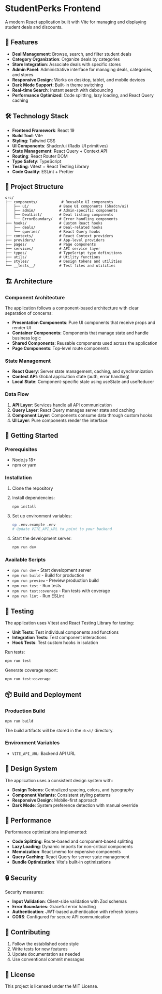 # StudentPerks Frontend

A modern React application built with Vite for managing and displaying student deals and discounts.

## 🚀 Features

- **Deal Management**: Browse, search, and filter student deals
- **Category Organization**: Organize deals by categories
- **Store Integration**: Associate deals with specific stores
- **Admin Panel**: Administrative interface for managing deals, categories, and stores
- **Responsive Design**: Works on desktop, tablet, and mobile devices
- **Dark Mode Support**: Built-in theme switching
- **Real-time Search**: Instant search with debouncing
- **Performance Optimized**: Code splitting, lazy loading, and React Query caching

## 🛠️ Technology Stack

- **Frontend Framework**: React 19
- **Build Tool**: Vite
- **Styling**: Tailwind CSS
- **UI Components**: Shadcn/ui (Radix UI primitives)
- **State Management**: React Query + Context API
- **Routing**: React Router DOM
- **Type Safety**: TypeScript
- **Testing**: Vitest + React Testing Library
- **Code Quality**: ESLint + Prettier

## 📁 Project Structure

```
src/
├── components/           # Reusable UI components
│   ├── ui/              # Base UI components (Shadcn/ui)
│   ├── admin/           # Admin-specific components
│   ├── DealList/        # Deal listing components
│   └── ErrorBoundary/   # Error handling components
├── hooks/               # Custom React hooks
│   ├── deals/           # Deal-related hooks
│   └── queries/         # React Query hooks
├── contexts/            # React Context providers
├── providers/           # App-level providers
├── pages/               # Page components
├── services/            # API service layer
├── types/               # TypeScript type definitions
├── utils/               # Utility functions
├── styles/              # Design tokens and utilities
└── __tests__/           # Test files and utilities
```

## 🏗️ Architecture

### Component Architecture

The application follows a component-based architecture with clear separation of concerns:

- **Presentation Components**: Pure UI components that receive props and render UI
- **Container Components**: Components that manage state and handle business logic
- **Shared Components**: Reusable components used across the application
- **Page Components**: Top-level route components

### State Management

- **React Query**: Server state management, caching, and synchronization
- **Context API**: Global application state (auth, error handling)
- **Local State**: Component-specific state using useState and useReducer

### Data Flow

1. **API Layer**: Services handle all API communication
2. **Query Layer**: React Query manages server state and caching
3. **Component Layer**: Components consume data through custom hooks
4. **UI Layer**: Pure components render the interface

## 🚦 Getting Started

### Prerequisites

- Node.js 18+
- npm or yarn

### Installation

1. Clone the repository
2. Install dependencies:
   ```bash
   npm install
   ```

3. Set up environment variables:
   ```bash
   cp .env.example .env
   # Update VITE_API_URL to point to your backend
   ```

4. Start the development server:
   ```bash
   npm run dev
   ```

### Available Scripts

- `npm run dev` - Start development server
- `npm run build` - Build for production
- `npm run preview` - Preview production build
- `npm run test` - Run tests
- `npm run test:coverage` - Run tests with coverage
- `npm run lint` - Run ESLint

## 🧪 Testing

The application uses Vitest and React Testing Library for testing:

- **Unit Tests**: Test individual components and functions
- **Integration Tests**: Test component interactions
- **Hook Tests**: Test custom hooks in isolation

Run tests:
```bash
npm run test
```

Generate coverage report:
```bash
npm run test:coverage
```

## 📦 Build and Deployment

### Production Build

```bash
npm run build
```

The build artifacts will be stored in the `dist/` directory.

### Environment Variables

- `VITE_API_URL`: Backend API URL

## 🎨 Design System

The application uses a consistent design system with:

- **Design Tokens**: Centralized spacing, colors, and typography
- **Component Variants**: Consistent styling patterns
- **Responsive Design**: Mobile-first approach
- **Dark Mode**: System preference detection with manual override

## 🔧 Performance

Performance optimizations implemented:

- **Code Splitting**: Route-based and component-based splitting
- **Lazy Loading**: Dynamic imports for non-critical components
- **Memoization**: React.memo for expensive components
- **Query Caching**: React Query for server state management
- **Bundle Optimization**: Vite's built-in optimizations

## 🔒 Security

Security measures:

- **Input Validation**: Client-side validation with Zod schemas
- **Error Boundaries**: Graceful error handling
- **Authentication**: JWT-based authentication with refresh tokens
- **CORS**: Configured for secure API communication

## 🤝 Contributing

1. Follow the established code style
2. Write tests for new features
3. Update documentation as needed
4. Use conventional commit messages

## 📄 License

This project is licensed under the MIT License.
